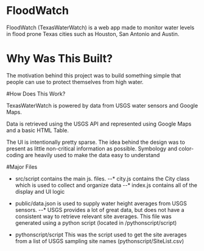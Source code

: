 # FloodWatch

FloodWatch (TexasWaterWatch) is a web app made to monitor water levels in flood prone Texas cities such as Houston, San Antonio and Austin.

# Why Was This Built?

The motivation behind this project was to build something simple that people can use to protect themselves from high water.

#How Does This Work?

TexasWaterWatch is powered by data from USGS water sensors and Google Maps.

Data is retrieved using the USGS API and represented using Google Maps and a basic HTML Table.

The UI is intentionally pretty sparse. The idea behind the design was to present as little non-critical information as possible.
Symbology and color-coding are heavily used to make the data easy to understand

#Major Files

* src/script contains the main js. files.
--* city.js contains the City class which is used to collect and organize data
--* index.js contains all of the display and UI logic

* public/data.json is used to supply water height averages from USGS sensors.
--* USGS provides a lot of great data, but does not have a consistent way to retrieve relevant site averages.  This file was generated using a python script (located in /pythonscript/script)

* pythonscript/script This was the script used to get the site averages from a list of USGS sampling site names (pythonscript/SiteList.csv)
